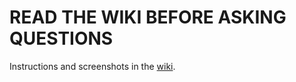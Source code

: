 # READ THE WIKI BEFORE ASKING QUESTIONS
Instructions and screenshots in the [wiki](https://github.com/Foglio1024/tera-restyle/wiki).
